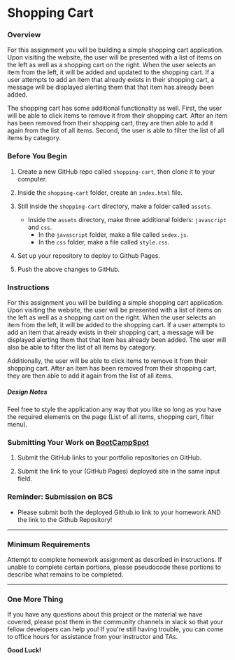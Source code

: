 # Shopping Cart

### Overview

For this assignment you will be building a simple shopping cart application. Upon visiting the website, the user will be presented with a list of items on the left as well as a shopping cart on the right. When the user selects an item from the left, it will be added and updated to the shopping cart. If a user attempts to add an item that already exists in their shopping cart, a message will be displayed alerting them that that item has already been added. 

The shopping cart has some additional functionality as well. First, the user will be able to click items to remove it from their shopping cart. After an item has been removed from their shopping cart, they are then able to add it again from the list of all items. Second, the user is able to filter the list of all items by category.

### Before You Begin

1. Create a new GitHub repo called `shopping-cart`, then clone it to your computer.

2. Inside the `shopping-cart` folder, create an `index.html` file.

3. Still inside the `shopping-cart` directory, make a folder called `assets`.
   * Inside the `assets` directory, make three additional folders: `javascript` and `css`.
     * In the `javascript` folder, make a file called `index.js`.
     * In the `css` folder, make a file called `style.css`.

4. Set up your repository to deploy to Github Pages.

5. Push the above changes to GitHub. 

### Instructions

For this assignment you will be building a simple shopping cart application. Upon visiting the website, the user will be presented with a list of items on the left as well as a shopping cart on the right. When the user selects an item from the left, it will be added to the shopping cart. If a user attempts to add an item that already exists in their shopping cart, a message will be displayed alerting them that that item has already been added. The user will also be able to filter the list of all items by category.

Additionally, the user will be able to click items to remove it from their shopping cart. After an item has been removed from their shopping cart, they are then able to add it again from the list of all items.

##### Design Notes

Feel free to style the application any way that you like so long as you have the required elements on the page (List of all items, shopping cart, filter menu).

### Submitting Your Work on [BootCampSpot](https://www.bootcampspot-v2.com/)

1. Submit the GitHub links to your portfolio repositories on GitHub.

2. Submit the link to your (GitHub Pages) deployed site in the same input field.

### Reminder: Submission on BCS

* Please submit both the deployed Github.io link to your homework AND the link to the Github Repository!

- - -

### Minimum Requirements

Attempt to complete homework assignment as described in instructions. If unable to complete certain portions, please pseudocode these portions to describe what remains to be completed.

- - -

### One More Thing

If you have any questions about this project or the material we have covered, please post them in the community channels in slack so that your fellow developers can help you! If you're still having trouble, you can come to office hours for assistance from your instructor and TAs.

**Good Luck!**
